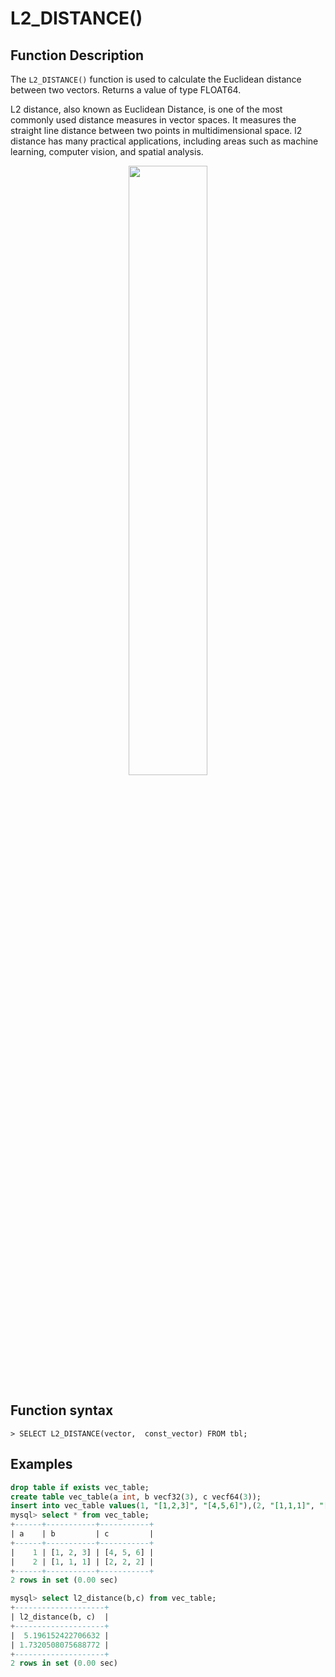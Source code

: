 # L2_DISTANCE()

## Function Description

The `L2_DISTANCE()` function is used to calculate the Euclidean distance between two vectors. Returns a value of type FLOAT64.

L2 distance, also known as Euclidean Distance, is one of the most commonly used distance measures in vector spaces. It measures the straight line distance between two points in multidimensional space. l2 distance has many practical applications, including areas such as machine learning, computer vision, and spatial analysis.

<div align="center">
<img src=https://github.com/OmniFabric/artwork/blob/main/docs/reference/vector/l2_distance.png?raw=true width=50% heigth=50%/>
</div>

## Function syntax

```
> SELECT L2_DISTANCE(vector,  const_vector) FROM tbl;
```

## Examples

```sql
drop table if exists vec_table;
create table vec_table(a int, b vecf32(3), c vecf64(3));
insert into vec_table values(1, "[1,2,3]", "[4,5,6]"),(2, "[1,1,1]", "[2,2,2]");
mysql> select * from vec_table;
+------+-----------+-----------+
| a    | b         | c         |
+------+-----------+-----------+
|    1 | [1, 2, 3] | [4, 5, 6] |
|    2 | [1, 1, 1] | [2, 2, 2] |
+------+-----------+-----------+
2 rows in set (0.00 sec)

mysql> select l2_distance(b,c) from vec_table;
+--------------------+
| l2_distance(b, c)  |
+--------------------+
|  5.196152422706632 |
| 1.7320508075688772 |
+--------------------+
2 rows in set (0.00 sec)
```
